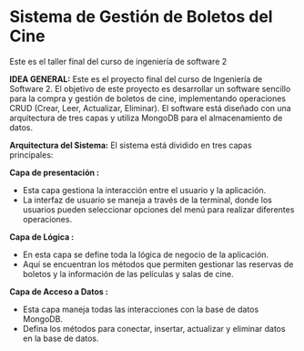 # Sistema de Gestión de Boletos del Cine
Este es el taller final del curso de ingeniería de software 2


**IDEA GENERAL:** Este es el proyecto final del curso de Ingeniería de Software 2. El objetivo de este proyecto es desarrollar un software sencillo para la compra y gestión de boletos de cine, implementando operaciones CRUD (Crear, Leer, Actualizar, Eliminar). El software está diseñado con una arquitectura de tres capas y utiliza MongoDB para el almacenamiento de datos.

**Arquitectura del Sistema:** El sistema está dividido en tres capas principales:

**Capa de presentación :** 
- Esta capa gestiona la interacción entre el usuario y la aplicación.
- La interfaz de usuario se maneja a través de la terminal, donde los usuarios pueden seleccionar opciones del menú para realizar diferentes operaciones.

**Capa de Lógica :** 
- En esta capa se define toda la lógica de negocio de la aplicación.
- Aquí se encuentran los métodos que permiten gestionar las reservas de boletos y la información de las películas y salas de cine.

**Capa de Acceso a Datos :** 
- Esta capa maneja todas las interacciones con la base de datos MongoDB.
- Defina los métodos para conectar, insertar, actualizar y eliminar datos en la base de datos.

